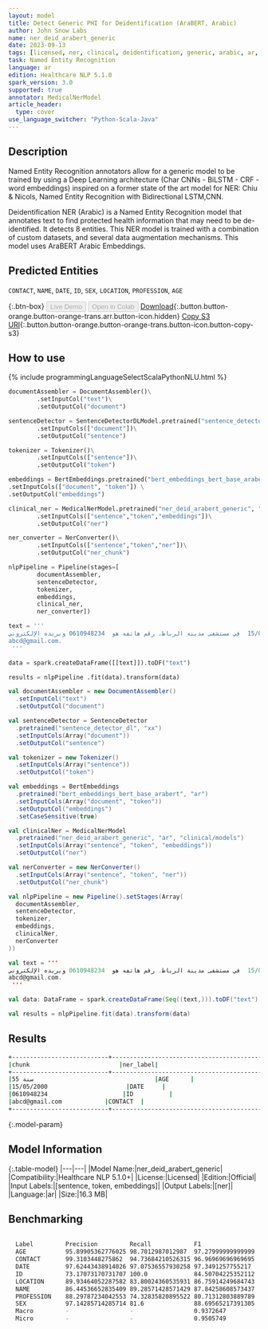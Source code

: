 ```yaml
---
layout: model
title: Detect Generic PHI for Deidentification (AraBERT, Arabic)
author: John Snow Labs
name: ner_deid_arabert_generic
date: 2023-09-13
tags: [licensed, ner, clinical, deidentification, generic, arabic, ar, arabert, bert]
task: Named Entity Recognition
language: ar
edition: Healthcare NLP 5.1.0
spark_version: 3.0
supported: true
annotator: MedicalNerModel
article_header:
  type: cover
use_language_switcher: "Python-Scala-Java"
---
```


## Description

Named Entity Recognition annotators allow for a generic model to be trained by using a Deep Learning architecture (Char CNNs - BiLSTM - CRF - word embeddings) inspired on a former state of the art model for NER: Chiu & Nicols, Named Entity Recognition with Bidirectional LSTM,CNN.

Deidentification NER (Arabic) is a Named Entity Recognition model that annotates text to find protected health information that may need to be de-identified. It detects 8 entities. This NER model is trained with a combination of custom datasets, and several data augmentation mechanisms. This model uses AraBERT Arabic Embeddings.

## Predicted Entities

`CONTACT`, `NAME`, `DATE`, `ID`, `SEX`, `LOCATION`, `PROFESSION`, `AGE`

{:.btn-box}
<button class="button button-orange" disabled>Live Demo</button>
<button class="button button-orange" disabled>Open in Colab</button>
[Download](https://s3.amazonaws.com/auxdata.johnsnowlabs.com/clinical/models/ner_deid_arabert_generic_ar_5.1.0_3.0_1694620155009.zip){:.button.button-orange.button-orange-trans.arr.button-icon.hidden}
[Copy S3 URI](s3://auxdata.johnsnowlabs.com/clinical/models/ner_deid_arabert_generic_ar_5.1.0_3.0_1694620155009.zip){:.button.button-orange.button-orange-trans.button-icon.button-copy-s3}

## How to use



<div class="tabs-box" markdown="1">
{% include programmingLanguageSelectScalaPythonNLU.html %}

```python
documentAssembler = DocumentAssembler()\
        .setInputCol("text")\
        .setOutputCol("document")

sentenceDetector = SentenceDetectorDLModel.pretrained("sentence_detector_dl", "xx")\
        .setInputCols(["document"])\
        .setOutputCol("sentence")

tokenizer = Tokenizer()\
        .setInputCols(["sentence"])\
        .setOutputCol("token")

embeddings = BertEmbeddings.pretrained("bert_embeddings_bert_base_arabert","ar") \
.setInputCols(["document", "token"]) \
.setOutputCol("embeddings")

clinical_ner = MedicalNerModel.pretrained("ner_deid_arabert_generic", "ar", "clinical/models")\
        .setInputCols(["sentence","token","embeddings"])\
        .setOutputCol("ner")

ner_converter = NerConverter()\
        .setInputCols(["sentence","token","ner"])\
        .setOutputCol("ner_chunk")

nlpPipeline = Pipeline(stages=[
        documentAssembler,
        sentenceDetector,
        tokenizer,
        embeddings,
        clinical_ner,
        ner_converter])

text = '''
عالج الدكتور محمد المريض أحمد البالغ من العمر 55 سنة  في 15/05/2000  في مستشفى مدينة الرباط. رقم هاتفه هو  0610948234 وبريده الإلكتروني
abcd@gmail.com.
 '''

data = spark.createDataFrame([[text]]).toDF("text")

results = nlpPipeline .fit(data).transform(data)

```
```scala
val documentAssembler = new DocumentAssembler()
  .setInputCol("text")
  .setOutputCol("document")

val sentenceDetector = SentenceDetector
  .pretrained("sentence_detector_dl", "xx")
  .setInputCols(Array("document"))
  .setOutputCol("sentence")

val tokenizer = new Tokenizer()
  .setInputCols(Array("sentence"))
  .setOutputCol("token")

val embeddings = BertEmbeddings
  .pretrained("bert_embeddings_bert_base_arabert", "ar")
  .setInputCols(Array("document", "token"))
  .setOutputCol("embeddings")
  .setCaseSensitive(true)  

val clinicalNer = MedicalNerModel
  .pretrained("ner_deid_arabert_generic", "ar", "clinical/models")
  .setInputCols(Array("sentence", "token", "embeddings"))
  .setOutputCol("ner")

val nerConverter = new NerConverter()
  .setInputCols(Array("sentence", "token", "ner"))
  .setOutputCol("ner_chunk")

val nlpPipeline = new Pipeline().setStages(Array(
  documentAssembler,
  sentenceDetector,
  tokenizer,
  embeddings,
  clinicalNer,
  nerConverter
))

val text = '''
عالج الدكتور محمد المريض أحمد البالغ من العمر 55 سنة  في 15/05/2000  في مستشفى مدينة الرباط. رقم هاتفه هو  0610948234 وبريده الإلكتروني
abcd@gmail.com.
 '''

val data: DataFrame = spark.createDataFrame(Seq((text,))).toDF("text")

val results = nlpPipeline.fit(data).transform(data)

```
</div>

## Results

```bash
+---------------------------+-------------------------------------------+
|chunk                         |ner_label|
+---------------------------+-------------------------------------------+
|55 سنة                                  |AGE      |
|15/05/2000                      |DATE     |
|0610948234                     |ID          |
|abcd@gmail.com            |CONTACT  |
+---------------------------+-------------------------------------------+
```

{:.model-param}
## Model Information

{:.table-model}
|---|---|
|Model Name:|ner_deid_arabert_generic|
|Compatibility:|Healthcare NLP 5.1.0+|
|License:|Licensed|
|Edition:|Official|
|Input Labels:|[sentence, token, embeddings]|
|Output Labels:|[ner]|
|Language:|ar|
|Size:|16.3 MB|

## Benchmarking

```bash

  Label         Precision         Recall            F1
  AGE           95.89905362776025 98.7012987012987  97.27999999999999
  CONTACT       99.3103448275862  94.73684210526315 96.96969696969695
  DATE          97.62443438914026 97.07536557930258 97.3491257755217
  ID            73.17073170731707 100.0             84.50704225352112
  LOCATION      89.93464052287582 83.80024360535931 86.75914249684743
  NAME          86.44536652835409 89.28571428571429 87.84258608573437
  PROFESSION    88.29787234042553 74.32835820895522 80.71312803889789
  SEX           97.14285714285714 81.6              88.69565217391305
  Macro         -                 -                 0.9372647
  Micro         -                 -                 0.9505749
```
